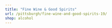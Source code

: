 ```yaml
---
title: "Fine Wine & Good Spirits"
url: /pittsburgh/fine-wine-and-good-spirits-19/
shop: alcohol
---
```

